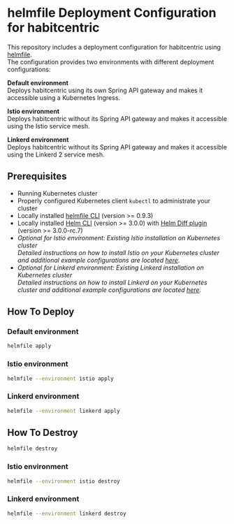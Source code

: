 # helmfile Deployment Configuration for habitcentric

This repository includes a deployment configuration for habitcentric using [helmfile](https://github.com/roboll/helmfile).  
The configuration provides two environments with different deployment configurations:

**Default environment**  
Deploys habitcentric using its own Spring API gateway and makes it accessible using a Kubernetes Ingress.

**Istio environment**  
Deploys habitcentric without its Spring API gateway and makes it accessible using the Istio service mesh.

**Linkerd environment**  
Deploys habitcentric without its Spring API gateway and makes it accessible using the Linkerd 2 service mesh.

## Prerequisites

- Running Kubernetes cluster
- Properly configured Kubernetes client `kubectl` to administrate your cluster
- Locally installed [helmfile CLI](https://github.com/roboll/helmfile#installation)  (version >= 0.9.3)
- Locally installed [Helm CLI](https://helm.sh/docs/using_helm/#install-helm) (version >= 3.0.0) with [Helm Diff plugin](https://github.com/databus23/helm-diff#install) (version >= 3.0.0-rc.7)
- *Optional for Istio environment: Existing Istio installation on Kubernetes cluster*  
  *Detailed instructions on how to install Istio on your Kubernetes cluster and additional example configurations are located [here](https://gitlab.com/habitcentric/istio).*
- *Optional for Linkerd environment: Existing Linkerd installation on Kubernetes cluster*  
  *Detailed instructions on how to install Linkerd on your Kubernetes cluster and additional example configurations are located [here](https://gitlab.com/habitcentric/linkerd).*

## How To Deploy

### Default environment

```bash
helmfile apply
```

### Istio environment

```bash
helmfile --environment istio apply
```

### Linkerd environment

```bash
helmfile --environment linkerd apply
```

## How To Destroy

```bash
helmfile destroy
```

### Istio environment

```bash
helmfile --environment istio destroy
```

### Linkerd environment

```bash
helmfile --environment linkerd destroy
```
